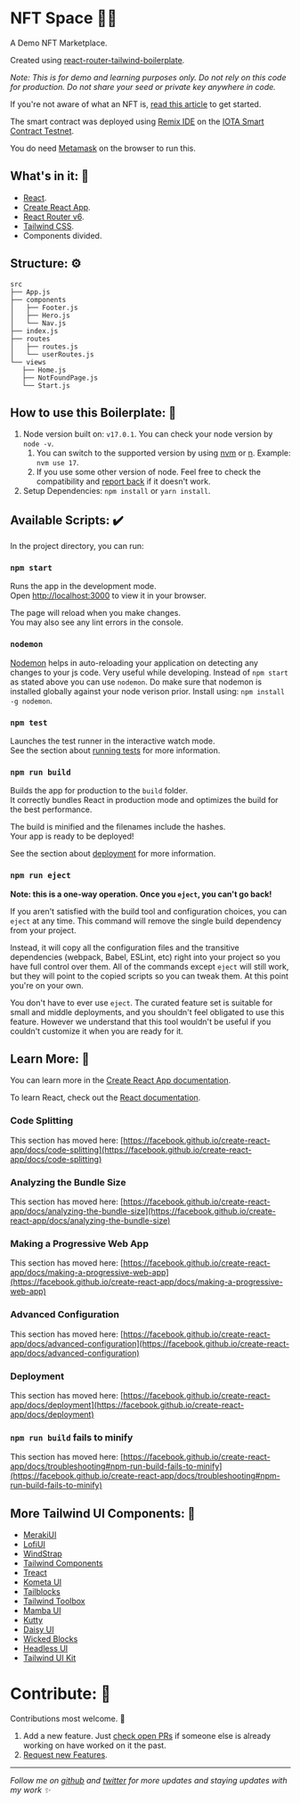 # NFT Space 🧑‍💻 

A Demo NFT Marketplace.

Created using [react-router-tailwind-boilerplate](https://github.com/anistark/react-router-tailwind-boilerplate).

*Note: This is for demo and learning purposes only. Do not rely on this code for production. Do not share your seed or private key anywhere in code.*

If you're not aware of what an NFT is, [read this article](https://blog.anirudha.dev/what-is-nft) to get started.

The smart contract was deployed using [Remix IDE](https://remix.ethereum.org/) on the [IOTA Smart Contract Testnet](https://wiki.iota.org/smart-contracts/guide/chains_and_nodes/testnet#endpoints).

You do need [Metamask](https://metamask.io/) on the browser to run this.

## What's in it: 💼 
- [React](https://reactjs.org/).
- [Create React App](https://github.com/facebook/create-react-app).
- [React Router v6](https://reactrouter.com/).
- [Tailwind CSS](https://tailwindcss.com/).
- Components divided.

## Structure: ⚙️
```
src
├── App.js
├── components
│   ├── Footer.js
│   ├── Hero.js
│   └── Nav.js
├── index.js
├── routes
│   ├── routes.js
│   └── userRoutes.js
└── views
   ├── Home.js
   ├── NotFoundPage.js
   └── Start.js
```



## How to use this Boilerplate: 🔧
1. Node version built on: `v17.0.1`. You can check your node version by `node -v`.
   1. You can switch to the supported version by using [nvm](https://github.com/nvm-sh/nvm) or [n](https://github.com/tj/n). Example: `nvm use 17`.
   2. If you use some other version of node. Feel free to check the compatibility and [report back](https://github.com/anistark/react-router-tailwind-boilerplate/issues/new/choose) if it doesn't work.
2. Setup Dependencies: `npm install` or `yarn install`.

## Available Scripts: ✔️

In the project directory, you can run:

### `npm start`

Runs the app in the development mode.\
Open [http://localhost:3000](http://localhost:3000) to view it in your browser.

The page will reload when you make changes.\
You may also see any lint errors in the console.

### `nodemon`
[Nodemon](https://nodemon.io/) helps in auto-reloading your application on detecting any changes to your js code. Very useful while developing. Instead of `npm start` as stated above you can use `nodemon`. Do make sure that nodemon is installed globally against your node verison prior. Install using: `npm install -g nodemon`.

### `npm test`

Launches the test runner in the interactive watch mode.\
See the section about [running tests](https://facebook.github.io/create-react-app/docs/running-tests) for more information.

### `npm run build`

Builds the app for production to the `build` folder.\
It correctly bundles React in production mode and optimizes the build for the best performance.

The build is minified and the filenames include the hashes.\
Your app is ready to be deployed!

See the section about [deployment](https://facebook.github.io/create-react-app/docs/deployment) for more information.

### `npm run eject`

**Note: this is a one-way operation. Once you `eject`, you can't go back!**

If you aren't satisfied with the build tool and configuration choices, you can `eject` at any time. This command will remove the single build dependency from your project.

Instead, it will copy all the configuration files and the transitive dependencies (webpack, Babel, ESLint, etc) right into your project so you have full control over them. All of the commands except `eject` will still work, but they will point to the copied scripts so you can tweak them. At this point you're on your own.

You don't have to ever use `eject`. The curated feature set is suitable for small and middle deployments, and you shouldn't feel obligated to use this feature. However we understand that this tool wouldn't be useful if you couldn't customize it when you are ready for it.

## Learn More: 📜

You can learn more in the [Create React App documentation](https://facebook.github.io/create-react-app/docs/getting-started).

To learn React, check out the [React documentation](https://reactjs.org/).

### Code Splitting

This section has moved here: [https://facebook.github.io/create-react-app/docs/code-splitting](https://facebook.github.io/create-react-app/docs/code-splitting)

### Analyzing the Bundle Size

This section has moved here: [https://facebook.github.io/create-react-app/docs/analyzing-the-bundle-size](https://facebook.github.io/create-react-app/docs/analyzing-the-bundle-size)

### Making a Progressive Web App

This section has moved here: [https://facebook.github.io/create-react-app/docs/making-a-progressive-web-app](https://facebook.github.io/create-react-app/docs/making-a-progressive-web-app)

### Advanced Configuration

This section has moved here: [https://facebook.github.io/create-react-app/docs/advanced-configuration](https://facebook.github.io/create-react-app/docs/advanced-configuration)

### Deployment

This section has moved here: [https://facebook.github.io/create-react-app/docs/deployment](https://facebook.github.io/create-react-app/docs/deployment)

### `npm run build` fails to minify

This section has moved here: [https://facebook.github.io/create-react-app/docs/troubleshooting#npm-run-build-fails-to-minify](https://facebook.github.io/create-react-app/docs/troubleshooting#npm-run-build-fails-to-minify)

## More Tailwind UI Components: 🎨
- [MerakiUI](https://merakiui.com/components/#)
- [LofiUI](https://lofiui.co/)
- [WindStrap](https://windstrap.netlify.app/)
- [Tailwind Components](https://tailwindcomponents.com/components)
- [Treact](https://treact.owaiskhan.me/)
- [Kometa UI](https://kitwind.io/products/kometa/components)
- [Tailblocks](https://tailblocks.cc/)
- [Tailwind Toolbox](https://www.tailwindtoolbox.com/starter-components)
- [Mamba UI](https://mambaui.com/components)
- [Kutty](https://kutty.netlify.app/components/)
- [Daisy UI](https://daisyui.com/components/button)
- [Wicked Blocks](https://blocks.wickedtemplates.com/#elements)
- [Headless UI](https://headlessui.dev/)
- [Tailwind UI Kit](https://tailwinduikit.com/components/E-commerce/Components/footers)

# Contribute: 🙌 
Contributions most welcome. 🙏
1. Add a new feature. Just [check open PRs](https://github.com/anistark/nftspace/pulls) if someone else is already working on have worked on it the past.
2. [Request new Features](https://github.com/anistark/nftspace/issues/new/choose).

---

*Follow me on [github](https://github.com/anistark) and [twitter](https://twitter.com/kranirudha) for more updates and staying updates with my work ✨*
